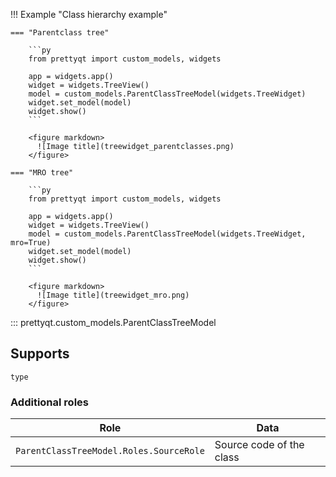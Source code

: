 !!! Example "Class hierarchy example"

    === "Parentclass tree"

        ```py
        from prettyqt import custom_models, widgets

        app = widgets.app()
        widget = widgets.TreeView()
        model = custom_models.ParentClassTreeModel(widgets.TreeWidget)
        widget.set_model(model)
        widget.show()
        ```

        <figure markdown>
          ![Image title](treewidget_parentclasses.png)
        </figure>

    === "MRO tree"

        ```py
        from prettyqt import custom_models, widgets

        app = widgets.app()
        widget = widgets.TreeView()
        model = custom_models.ParentClassTreeModel(widgets.TreeWidget, mro=True)
        widget.set_model(model)
        widget.show()
        ```

        <figure markdown>
          ![Image title](treewidget_mro.png)
        </figure>


::: prettyqt.custom_models.ParentClassTreeModel

## Supports

`type`

### Additional roles

| Role                                    | Data                       |
| ----------------------------------------|----------------------------|
| `ParentClassTreeModel.Roles.SourceRole` | Source code of the class   |
